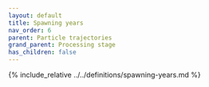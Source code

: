 ```yaml
---
layout: default
title: Spawning years
nav_order: 6
parent: Particle trajectories
grand_parent: Processing stage
has_children: false
---
```

{% include_relative ../../definitions/spawning-years.md %}